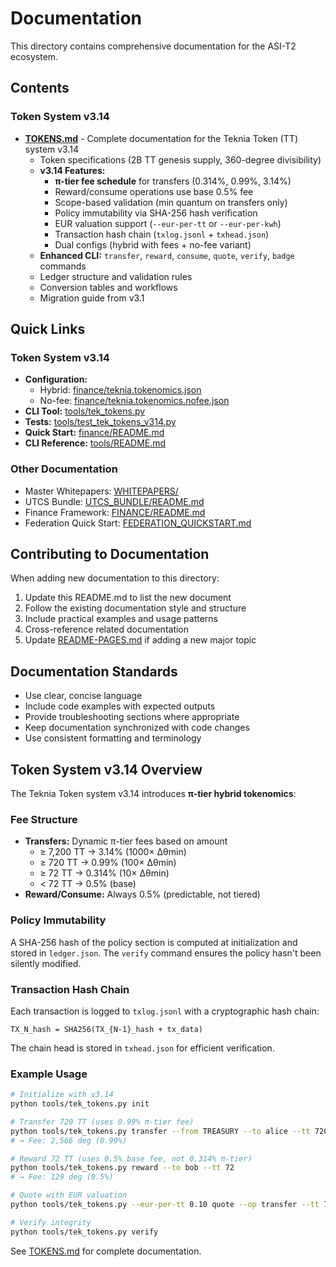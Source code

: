 # Documentation

This directory contains comprehensive documentation for the ASI-T2 ecosystem.

## Contents

### Token System v3.14

- **[TOKENS.md](TOKENS.md)** - Complete documentation for the Teknia Token (TT) system v3.14
  - Token specifications (2B TT genesis supply, 360-degree divisibility)
  - **v3.14 Features:**
    - **π-tier fee schedule** for transfers (0.314%, 0.99%, 3.14%)
    - Reward/consume operations use base 0.5% fee
    - Scope-based validation (min quantum on transfers only)
    - Policy immutability via SHA-256 hash verification
    - EUR valuation support (`--eur-per-tt` or `--eur-per-kwh`)
    - Transaction hash chain (`txlog.jsonl` + `txhead.json`)
    - Dual configs (hybrid with fees + no-fee variant)
  - **Enhanced CLI:** `transfer`, `reward`, `consume`, `quote`, `verify`, `badge` commands
  - Ledger structure and validation rules
  - Conversion tables and workflows
  - Migration guide from v3.1

## Quick Links

### Token System v3.14
- **Configuration:** 
  - Hybrid: [finance/teknia.tokenomics.json](../finance/teknia.tokenomics.json)
  - No-fee: [finance/teknia.tokenomics.nofee.json](../finance/teknia.tokenomics.nofee.json)
- **CLI Tool:** [tools/tek_tokens.py](../tools/tek_tokens.py)
- **Tests:** [tools/test_tek_tokens_v314.py](../tools/test_tek_tokens_v314.py)
- **Quick Start:** [finance/README.md](../finance/README.md)
- **CLI Reference:** [tools/README.md](../tools/README.md)

### Other Documentation
- Master Whitepapers: [WHITEPAPERS/](../WHITEPAPERS/)
- UTCS Bundle: [UTCS_BUNDLE/README.md](../UTCS_BUNDLE/README.md)
- Finance Framework: [FINANCE/README.md](../FINANCE/README.md)
- Federation Quick Start: [FEDERATION_QUICKSTART.md](../FEDERATION_QUICKSTART.md)

## Contributing to Documentation

When adding new documentation to this directory:

1. Update this README.md to list the new document
2. Follow the existing documentation style and structure
3. Include practical examples and usage patterns
4. Cross-reference related documentation
5. Update [README-PAGES.md](../README-PAGES.md) if adding a new major topic

## Documentation Standards

- Use clear, concise language
- Include code examples with expected outputs
- Provide troubleshooting sections where appropriate
- Keep documentation synchronized with code changes
- Use consistent formatting and terminology

## Token System v3.14 Overview

The Teknia Token system v3.14 introduces **π-tier hybrid tokenomics**:

### Fee Structure
- **Transfers:** Dynamic π-tier fees based on amount
  - ≥ 7,200 TT → 3.14% (1000× Δθmin)
  - ≥ 720 TT → 0.99% (100× Δθmin)
  - ≥ 72 TT → 0.314% (10× Δθmin)
  - < 72 TT → 0.5% (base)
- **Reward/Consume:** Always 0.5% (predictable, not tiered)

### Policy Immutability
A SHA-256 hash of the policy section is computed at initialization and stored in `ledger.json`. The `verify` command ensures the policy hasn't been silently modified.

### Transaction Hash Chain
Each transaction is logged to `txlog.jsonl` with a cryptographic hash chain:
```
TX_N_hash = SHA256(TX_{N-1}_hash + tx_data)
```
The chain head is stored in `txhead.json` for efficient verification.

### Example Usage
```bash
# Initialize with v3.14
python tools/tek_tokens.py init

# Transfer 720 TT (uses 0.99% π-tier fee)
python tools/tek_tokens.py transfer --from TREASURY --to alice --tt 720
# → Fee: 2,566 deg (0.99%)

# Reward 72 TT (uses 0.5% base fee, not 0.314% π-tier)
python tools/tek_tokens.py reward --to bob --tt 72
# → Fee: 129 deg (0.5%)

# Quote with EUR valuation
python tools/tek_tokens.py --eur-per-tt 0.10 quote --op transfer --tt 7200

# Verify integrity
python tools/tek_tokens.py verify
```

See [TOKENS.md](TOKENS.md) for complete documentation.
